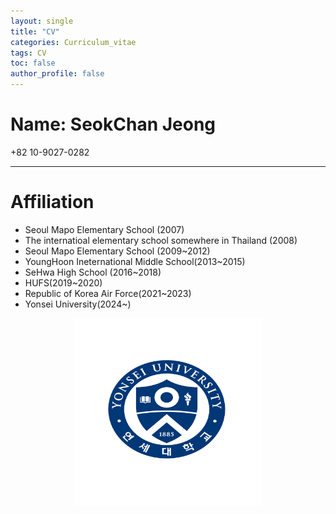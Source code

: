 ```yaml
---
layout: single
title: "CV"
categories: Curriculum_vitae
tags: CV
toc: false
author_profile: false
---
```


# Name: SeokChan Jeong
+82 10-9027-0282<br>
- - -

# Affiliation

- Seoul Mapo Elementary School (2007)
- The internatioal elementary school somewhere in Thailand (2008)
- Seoul Mapo Elementary School (2009~2012)
- YoungHoon Ineternational Middle School(2013~2015)
- SeHwa High School (2016~2018)
- HUFS(2019~2020)
- Republic of Korea Air Force(2021~2023)
- Yonsei University(2024~)

<center><img src="/images/기본형_심볼-01.jpg" width="300" height="300"></center>

